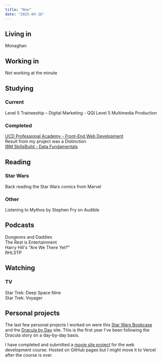 ```yaml
---
title: "Now"
date: "2025-04-16"
---
```


## Living in

Monaghan

## Working in

Not working at the minute

## Studying

### Current

Level 5 Traineeship – Digital Marketing - QQI Level 5 Multimedia Production

### Completed

[UCD Professional Academy - Front-End Web Development](https://www.ucd.ie/professionalacademy/findyourcourse/front-end-web-development/)  
Result from my project was a Distinction  
[IBM SkillsBuild - Data Fundamentals](https://skillsbuild.org/adult-learners/explore-learning/data-analyst#sb--adult-learners-journey)

## Reading

### Star Wars

Back reading the Star Wars comics from Marvel

### Other

Listening to Mythos by Stephen Fry on Audible

## Podcasts

Dungeons and Daddies  
The Rest is Entertainment  
Harry Hill's "Are We There Yet?"  
RHLSTP

## Watching

### TV

Star Trek: Deep Space Nine  
Star Trek: Voyager

## Personal projects

The last few personal projects I worked on were this [Star Wars Bookcase](https://star-wars-bookcase.vercel.app/) and the [Dracula by Day](https://dracula-by-day.vercel.app/) site. This is the first year I've been following the Dracula story on a day-by-day basis.

I have completed and submitted a [movie site project](https://paddyfed.github.io/movies-movies-movies) for the web development course. Hosted on GitHub pages but I might move it to Vercel after the course is over.
